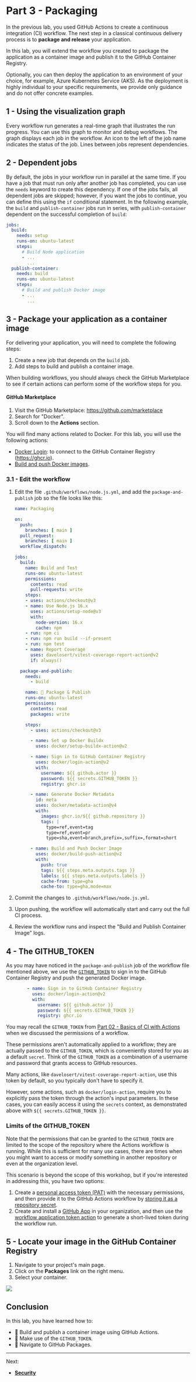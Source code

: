 # Part 3 - Packaging

In the previous lab, you used GitHub Actions to create a continuous integration (CI) workflow. The next step in a classical continuous delivery process is to **package and release** your application.

In this lab, you will extend the workflow you created to package the application as a container image and publish it to the GitHub Container Registry.

Optionally, you can then deploy the application to an environment of your choice, for example, Azure Kubernetes Service (AKS). As the deployment is highly individual to your specific requirements, we provide only guidance and do not offer concrete examples.

## 1 - Using the visualization graph

Every workflow run generates a real-time graph that illustrates the run progress. You can use this graph to monitor and debug workflows. The graph displays each job in the workflow. An icon to the left of the job name indicates the status of the job. Lines between jobs represent dependencies.

## 2 - Dependent jobs

By default, the jobs in your workflow run in parallel at the same time. If you have a job that must run only after another job has completed, you can use the `needs` keyword to create this dependency. If one of the jobs fails, all dependent jobs are skipped; however, if you want the jobs to continue, you can define this using the `if` conditional statement. In the following example, the `build` and `publish-container` jobs run in series, with `publish-container` dependent on the successful completion of `build`:

```yml
jobs:
  build:
    needs: setup
    runs-on: ubuntu-latest
    steps:
      # Build Node application
      - ...
        ...
  publish-container:
    needs: build
    runs-on: ubuntu-latest
    steps:
      # Build and publish Docker image
      - ...
        ...
```

## 3 - Package your application as a container image

For delivering your application, you will need to complete the following steps:

1. Create a new job that depends on the `build` job.
2. Add steps to build and publish a container image.

When building workflows, you should always check the GitHub Marketplace to see if certain actions can perform some of the workflow steps for you.

#### GitHub Marketplace

1. Visit the GitHub Marketplace: <https://github.com/marketplace>
2. Search for "Docker".
3. Scroll down to the **Actions** section.

You will find many actions related to Docker. For this lab, you will use the following actions:

- [Docker Login](https://github.com/marketplace/actions/docker-login): to connect to the GitHub Container Registry (<https://ghcr.io>).
- [Build and push Docker images](https://github.com/marketplace/actions/build-and-push-docker-images).

### 3.1 - Edit the workflow

1. Edit the file `.github/workflows/node.js.yml`, and add the `package-and-publish` job so the file looks like this:

    ```yaml
    name: Packaging

    on:
      push:
        branches: [ main ]
      pull_request:
        branches: [ main ]
      workflow_dispatch:

    jobs:
      build:
        name: Build and Test
        runs-on: ubuntu-latest
        permissions:
          contents: read
          pull-requests: write
        steps:
        - uses: actions/checkout@v3
        - name: Use Node.js 16.x
          uses: actions/setup-node@v3
          with:
            node-version: 16.x
            cache: npm
        - run: npm ci
        - run: npm run build --if-present
        - run: npm test
        - name: Report Coverage
          uses: davelosert/vitest-coverage-report-action@v2
          if: always()

      package-and-publish:
        needs:
          - build

        name: 🐳 Package & Publish
        runs-on: ubuntu-latest
        permissions:
          contents: read
          packages: write

        steps:
          - uses: actions/checkout@v3

          - name: Set up Docker Buildx
            uses: docker/setup-buildx-action@v2

          - name: Sign in to GitHub Container Registry
            uses: docker/login-action@v2
            with:
              username: ${{ github.actor }}
              password: ${{ secrets.GITHUB_TOKEN }}
              registry: ghcr.io

          - name: Generate Docker Metadata
            id: meta
            uses: docker/metadata-action@v4
            with:
              images: ghcr.io/${{ github.repository }}
              tags: |
                type=ref,event=tag
                type=ref,event=pr
                type=sha,event=branch,prefix=,suffix=,format=short

          - name: Build and Push Docker Image
            uses: docker/build-push-action@v2
            with:
              push: true
              tags: ${{ steps.meta.outputs.tags }}
              labels: ${{ steps.meta.outputs.labels }}
              cache-from: type=gha
              cache-to: type=gha,mode=max
    ```

2. Commit the changes to `.github/workflows/node.js.yml`.

3. Upon pushing, the workflow will automatically start and carry out the full CI process.

4. Review the workflow runs and inspect the "Build and Publish Container Image" logs.

## 4 - The GITHUB_TOKEN

As you may have noticed in the `package-and-publish` job of the workflow file mentioned above, we use the [`GITHUB_TOKEN`](https://docs.github.com/en/actions/security-guides/automatic-token-authentication#about-the-github_token-secret) to sign in to the GitHub Container Registry and push the generated Docker image.

```yaml
        - name: Sign in to GitHub Container Registry
          uses: docker/login-action@v2
          with:
            username: ${{ github.actor }}
            password: ${{ secrets.GITHUB_TOKEN }}
            registry: ghcr.io
```

You may recall the `GITHUB_TOKEN` from [Part 02 - Basics of CI with Actions](002-basics-of-ci-with-actions.md) when we discussed the permissions of a workflow.

These permissions aren't automatically applied to a workflow; they are actually passed to the `GITHUB_TOKEN`, which is conveniently stored for you as a default `secret`. Think of the `GITHUB_TOKEN` as a combination of a username and password that grants access to GitHub resources.

Many actions, like `davelosert/vitest-coverage-report-action`, use this token by default, so you typically don't have to specify it.

However, some actions, such as `docker/login-action`, require you to explicitly pass the token through the action's input parameters. In these cases, you can easily access it using the `secrets` context, as demonstrated above with `${{ secrets.GITHUB_TOKEN }}`.

### Limits of the GITHUB_TOKEN

Note that the permissions that can be granted to the `GITHUB_TOKEN` are limited to the scope of the repository where the Actions workflow is running. While this is sufficient for many use cases, there are times when you might want to access or modify something in another repository or even at the organization level.

This scenario is beyond the scope of this workshop, but if you're interested in addressing this, you have two options:

1. Create a [personal access token (PAT)](https://docs.github.com/en/authentication/keeping-your-account-and-data-secure/creating-a-personal-access-token) with the necessary permissions, and then provide it to the GitHub Actions workflow by [storing it as a repository secret](https://docs.github.com/en/enterprise-cloud@latest/actions/security-guides/encrypted-secrets#creating-encrypted-secrets-for-a-repository).
2. Create and install a [GitHub App](https://docs.github.com/en/enterprise-cloud@latest/apps/maintaining-github-apps/installing-github-apps) in your organization, and then use the [workflow application token action](https://github.com/peter-murray/workflow-application-token-action) to generate a short-lived token during the workflow run.

## 5 - Locate your image in the GitHub Container Registry

1. Navigate to your project's main page.
2. Click on the **Packages** link on the right menu.
3. Select your container.

![](../images/img-037.png)

## Conclusion

In this lab, you have learned how to:

- 👏 Build and publish a container image using GitHub Actions.
- 👏 Make use of the `GITHUB_TOKEN`.
- 👏 Navigate to GitHub Packages.

---

Next:

- **[Security](004-security.md)**
